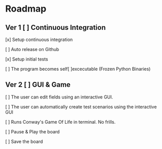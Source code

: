 # Roadmap
## Ver 1 [ ] Continuous Integration
[x] Setup continuous integration

[ ] Auto release on Github

[x] Setup initial tests
 
[ ] The program becomes self[ ]excecutable (Frozen Python Binaries)

## Ver 2 [ ] GUI & Game
[ ] The user can edit fields using an interactive GUI.

[ ] The user can automatically create test scenarios using the interactive GUI

[ ] Runs Conway's Game Of Life in terminal. No frills.

[ ] Pause & Play the board

[ ] Save the board
